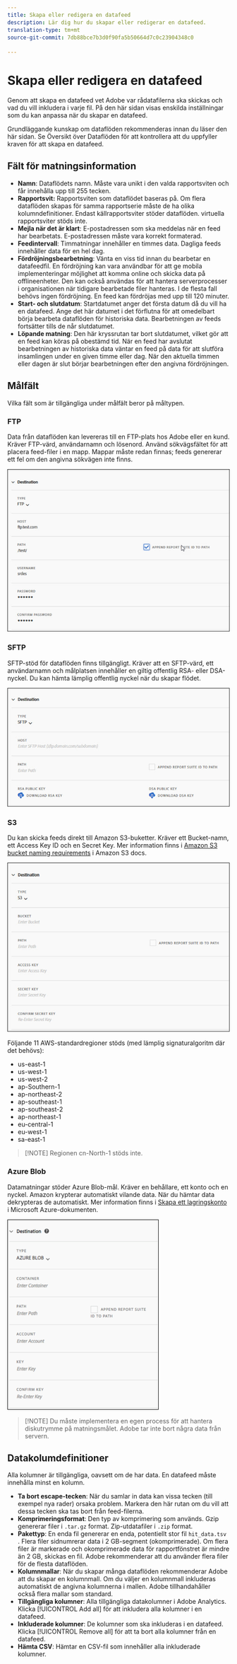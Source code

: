 ```yaml
---
title: Skapa eller redigera en datafeed
description: Lär dig hur du skapar eller redigerar en datafeed.
translation-type: tm+mt
source-git-commit: 7db88bce7b3d0f90fa5b50664d7c0c23904348c0

---
```



# Skapa eller redigera en datafeed

Genom att skapa en datafeed vet Adobe var rådatafilerna ska skickas och vad du vill inkludera i varje fil. På den här sidan visas enskilda inställningar som du kan anpassa när du skapar en datafeed.

Grundläggande kunskap om dataflöden rekommenderas innan du läser den här sidan. Se Översikt över [](data-feed-overview.md) Dataflöden för att kontrollera att du uppfyller kraven för att skapa en datafeed.

## Fält för matningsinformation

* **Namn**: Dataflödets namn. Måste vara unikt i den valda rapportsviten och får innehålla upp till 255 tecken.
* **Rapportsvit:** Rapportsviten som dataflödet baseras på. Om flera dataflöden skapas för samma rapportserie måste de ha olika kolumndefinitioner. Endast källrapportsviter stöder dataflöden. virtuella rapportsviter stöds inte.
* **Mejla när det är klart**: E-postadressen som ska meddelas när en feed har bearbetats. E-postadressen måste vara korrekt formaterad.
* **Feedintervall**: Timmatningar innehåller en timmes data. Dagliga feeds innehåller data för en hel dag.
* **Fördröjningsbearbetning**: Vänta en viss tid innan du bearbetar en datafeedfil. En fördröjning kan vara användbar för att ge mobila implementeringar möjlighet att komma online och skicka data på offlineenheter. Den kan också användas för att hantera serverprocesser i organisationen när tidigare bearbetade filer hanteras. I de flesta fall behövs ingen fördröjning. En feed kan fördröjas med upp till 120 minuter.
* **Start- och slutdatum**: Startdatumet anger det första datum då du vill ha en datafeed. Ange det här datumet i det förflutna för att omedelbart börja bearbeta dataflöden för historiska data. Bearbetningen av feeds fortsätter tills de når slutdatumet.
* **Löpande matning**: Den här kryssrutan tar bort slutdatumet, vilket gör att en feed kan köras på obestämd tid. När en feed har avslutat bearbetningen av historiska data väntar en feed på data för att slutföra insamlingen under en given timme eller dag. När den aktuella timmen eller dagen är slut börjar bearbetningen efter den angivna fördröjningen.

## Målfält

Vilka fält som är tillgängliga under målfält beror på måltypen.

### FTP

Data från dataflöden kan levereras till en FTP-plats hos Adobe eller en kund. Kräver FTP-värd, användarnamn och lösenord. Använd sökvägsfältet för att placera feed-filer i en mapp. Mappar måste redan finnas; feeds genererar ett fel om den angivna sökvägen inte finns.

![FTP-information](assets/dest-ftp.jpg)

### SFTP

SFTP-stöd för dataflöden finns tillgängligt. Kräver att en SFTP-värd, ett användarnamn och målplatsen innehåller en giltig offentlig RSA- eller DSA-nyckel. Du kan hämta lämplig offentlig nyckel när du skapar flödet.

![SFTP-information](assets/dest-sftp.jpg)

### S3

Du kan skicka feeds direkt till Amazon S3-buketter. Kräver ett Bucket-namn, ett Access Key ID och en Secret Key. Mer information finns i [Amazon S3 bucket naming requirements](https://docs.aws.amazon.com/awscloudtrail/latest/userguide/cloudtrail-s3-bucket-naming-requirements.html) i Amazon S3 docs.

![S3-info](assets/dest-s3.jpg)

Följande 11 AWS-standardregioner stöds (med lämplig signaturalgoritm där det behövs):

* us-east-1
* us-west-1
* us-west-2
* ap-Southern-1
* ap-northeast-2
* ap-southeast-1
* ap-southeast-2
* ap-northeast-1
* eu-central-1
* eu-west-1
* sa-east-1

> [!NOTE] Regionen cn-North-1 stöds inte.

### Azure Blob

Datamatningar stöder Azure Blob-mål. Kräver en behållare, ett konto och en nyckel. Amazon krypterar automatiskt vilande data. När du hämtar data dekrypteras de automatiskt. Mer information finns i [Skapa ett lagringskonto](https://docs.microsoft.com/en-us/azure/storage/common/storage-quickstart-create-account?tabs=azure-portal#view-and-copy-storage-access-keys) i Microsoft Azure-dokumenten.

![Azure-information](assets/azure.png)

> [!NOTE] Du måste implementera en egen process för att hantera diskutrymme på matningsmålet. Adobe tar inte bort några data från servern.

## Datakolumdefinitioner

Alla kolumner är tillgängliga, oavsett om de har data. En datafeed måste innehålla minst en kolumn.

* **Ta bort escape-tecken**: När du samlar in data kan vissa tecken (till exempel nya rader) orsaka problem. Markera den här rutan om du vill att dessa tecken ska tas bort från feed-filerna.
* **Komprimeringsformat**: Den typ av komprimering som används. Gzip genererar filer i `.tar.gz` format. Zip-utdatafiler i `.zip` format.
* **Pakettyp**: En enda fil genererar en enda, potentiellt stor fil `hit_data.tsv` . Flera filer sidnumrerar data i 2 GB-segment (okomprimerade). Om flera filer är markerade och okomprimerade data för rapportfönstret är mindre än 2 GB, skickas en fil. Adobe rekommenderar att du använder flera filer för de flesta dataflöden.
* **Kolumnmallar**: När du skapar många dataflöden rekommenderar Adobe att du skapar en kolumnmall. Om du väljer en kolumnmall inkluderas automatiskt de angivna kolumnerna i mallen. Adobe tillhandahåller också flera mallar som standard.
* **Tillgängliga kolumner**: Alla tillgängliga datakolumner i Adobe Analytics. Klicka [!UICONTROL Add all] för att inkludera alla kolumner i en datafeed.
* **Inkluderade kolumner**: De kolumner som ska inkluderas i en datafeed. Klicka [!UICONTROL Remove all] för att ta bort alla kolumner från en datafeed.
* **Hämta CSV**: Hämtar en CSV-fil som innehåller alla inkluderade kolumner.
